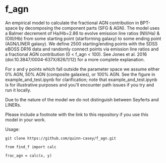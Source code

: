 # f_agn
An empirical model to calculate the fractional AGN contribution in BPT-space by decomposing the component parts (SFG & AGN). The model uses a Balmer decrement of Ha/Hb=2.86 to evolve 
emission line ratios (NII/Ha) & (OIII/Hb) from some starting point (starforming galaxy) to some ending point (AGN/LINER galaxy). We 
define 2500 starting/ending points with the SDSS eBOSS DR16 data and randomly connect points via emission line ratios and a 
fractional AGN contribution (0 < f_agn < 100). See Jones et al. 2016 (doi:10.3847/0004-637X/826/1/12) for a more complete explanation.

For x and y points which fall outside the parameter space we assume either 0% AGN, 50% AGN (composite galaxies), or 100% AGN. See the figure in example_and_test.ipynb for clarification; note that example_and_test.ipynb is for illustrative purposes and you'll encounter path issues if you try and run it locally. 

Due to the nature of the model we do not distinguish between Seyferts and LINERs. 

Please include a footnote with the link to this repository if you use this model in your work.

Usage:

`git clone https://github.com/quinn-casey/f_agn.git`

`from find_f import calc`

`frac_agn = calc(x, y)`
